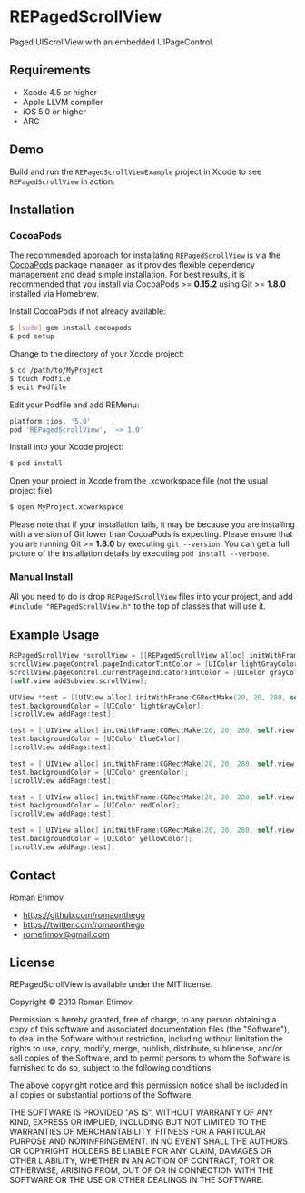 # REPagedScrollView

Paged UIScrollView with an embedded UIPageControl.

## Requirements
* Xcode 4.5 or higher
* Apple LLVM compiler
* iOS 5.0 or higher
* ARC

## Demo

Build and run the `REPagedScrollViewExample` project in Xcode to see `REPagedScrollView` in action.

## Installation

### CocoaPods

The recommended approach for installating `REPagedScrollView` is via the [CocoaPods](http://cocoapods.org/) package manager, as it provides flexible dependency management and dead simple installation.
For best results, it is recommended that you install via CocoaPods >= **0.15.2** using Git >= **1.8.0** installed via Homebrew.

Install CocoaPods if not already available:

``` bash
$ [sudo] gem install cocoapods
$ pod setup
```

Change to the directory of your Xcode project:

``` bash
$ cd /path/to/MyProject
$ touch Podfile
$ edit Podfile
```

Edit your Podfile and add REMenu:

``` bash
platform :ios, '5.0'
pod 'REPagedScrollView', '~> 1.0'
```

Install into your Xcode project:

``` bash
$ pod install
```

Open your project in Xcode from the .xcworkspace file (not the usual project file)

``` bash
$ open MyProject.xcworkspace
```

Please note that if your installation fails, it may be because you are installing with a version of Git lower than CocoaPods is expecting. Please ensure that you are running Git >= **1.8.0** by executing `git --version`. You can get a full picture of the installation details by executing `pod install --verbose`.

### Manual Install

All you need to do is drop `REPagedScrollView` files into your project, and add `#include "REPagedScrollView.h"` to the top of classes that will use it.

## Example Usage

``` objective-c
REPagedScrollView *scrollView = [[REPagedScrollView alloc] initWithFrame:self.view.bounds];
scrollView.pageControl.pageIndicatorTintColor = [UIColor lightGrayColor];
scrollView.pageControl.currentPageIndicatorTintColor = [UIColor grayColor];
[self.view addSubview:scrollView];

UIView *test = [[UIView alloc] initWithFrame:CGRectMake(20, 20, 280, self.view.frame.size.height - 40)];
test.backgroundColor = [UIColor lightGrayColor];
[scrollView addPage:test];

test = [[UIView alloc] initWithFrame:CGRectMake(20, 20, 280, self.view.frame.size.height - 40)];
test.backgroundColor = [UIColor blueColor];
[scrollView addPage:test];

test = [[UIView alloc] initWithFrame:CGRectMake(20, 20, 280, self.view.frame.size.height - 40)];
test.backgroundColor = [UIColor greenColor];
[scrollView addPage:test];

test = [[UIView alloc] initWithFrame:CGRectMake(20, 20, 280, self.view.frame.size.height - 40)];
test.backgroundColor = [UIColor redColor];
[scrollView addPage:test];

test = [[UIView alloc] initWithFrame:CGRectMake(20, 20, 280, self.view.frame.size.height - 40)];
test.backgroundColor = [UIColor yellowColor];
[scrollView addPage:test];
```

## Contact

Roman Efimov

- https://github.com/romaonthego
- https://twitter.com/romaonthego
- romefimov@gmail.com

## License

REPagedScrollView is available under the MIT license.

Copyright © 2013 Roman Efimov.

Permission is hereby granted, free of charge, to any person obtaining a copy of this software and associated documentation files (the "Software"), to deal in the Software without restriction, including without limitation the rights to use, copy, modify, merge, publish, distribute, sublicense, and/or sell copies of the Software, and to permit persons to whom the Software is furnished to do so, subject to the following conditions:

The above copyright notice and this permission notice shall be included in all copies or substantial portions of the Software.

THE SOFTWARE IS PROVIDED "AS IS", WITHOUT WARRANTY OF ANY KIND, EXPRESS OR IMPLIED, INCLUDING BUT NOT LIMITED TO THE WARRANTIES OF MERCHANTABILITY, FITNESS FOR A PARTICULAR PURPOSE AND NONINFRINGEMENT. IN NO EVENT SHALL THE AUTHORS OR COPYRIGHT HOLDERS BE LIABLE FOR ANY CLAIM, DAMAGES OR OTHER LIABILITY, WHETHER IN AN ACTION OF CONTRACT, TORT OR OTHERWISE, ARISING FROM, OUT OF OR IN CONNECTION WITH THE SOFTWARE OR THE USE OR OTHER DEALINGS IN THE SOFTWARE.